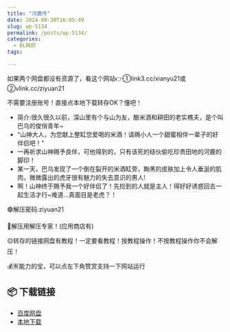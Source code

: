 ```yaml
---
title: "河鹿传"
date: 2024-08-30T16:05:49
slug: wp-5134
permalink: /posts/wp-5134/
categories:
  - BL韩抓
tags:

---
```


如果两个网盘都没有资源了，看这个网站👉①link3.cc/xianyu21或②vlink.cc/ziyuan21

不需要注册账号！直接点本地下载转存OK？懂吧！

*   简介:很久很久以前，深山里有个与山为友，酿米酒和耕田的老实樵夫，是个叫巴乌的俊俏青年~
*   “山神大人，为您献上整缸您爱喝的米酒！请赐小人一个甜蜜相伴一辈子的好伴侣吧！”
*   一再祈求山神赐予良伴，可他得到的，只有该死的结伙偷吃珍贵田地的河鹿的脚印！
*   某一天，巴乌发现了一个倒在裂开的米酒缸旁，黝黑的皮肤加上令人垂涎的肌肉，微微露出的虎牙很有魅力的失去意识的男人!
*   啊！山神终于赐予我一个好伴侣了！先捡到的人就是主人！得好好诱惑回去一起生活才行~难道…真面目是老虎？！

🟢解压密码:ziyuan21

🔵解压用解压专家！(应用商店有)

🟡转存的链接网盘有教程！一定要看教程！按教程操作！不按教程操作你不会解压！

💰🈶能力的宝，可以点左下角赞赏支持一下网站运行

## 📦 下载链接
- [百度网盘](https://blziyuan21.com/pay-download/5134?key=79cb9c6015&down_id=0)
- [本地下载](https://blziyuan21.com/pay-download/5134?key=79cb9c6015&down_id=1)

